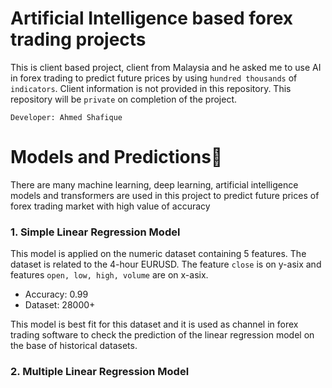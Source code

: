 # Artificial Intelligence based forex trading projects
This is client based project, client from Malaysia and he asked me to use AI in forex trading to predict future prices by using `hundred thousands` of `indicators`. Client information is not provided in this repository. This repository will be `private` on completion of the project. 

`Developer: Ahmed Shafique`
# Models and Predictions🔮
There are many machine learning, deep learning, artificial intelligence models and transformers are used in this project to predict future prices of forex trading market with high value of accuracy
### 1. Simple Linear Regression Model
This model is applied on the numeric dataset containing 5 features. The dataset is related to the 4-hour EURUSD. The feature `close` is on y-asix and features `open, low, high, volume` are on x-asix. 
- Accuracy: 0.99
- Dataset: 28000+
  
This model is best fit for this dataset and it is used as channel in forex trading software to check the prediction of the linear regression model on the base of historical datasets.

### 2. Multiple Linear Regression Model
